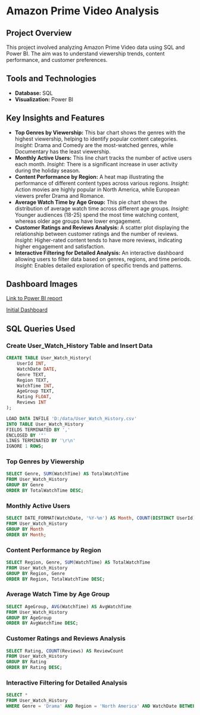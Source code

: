 # Amazon Prime Video Analysis

## Project Overview
This project involved analyzing Amazon Prime Video data using SQL and Power BI. The aim was to understand viewership trends, content performance, and customer preferences.


## Tools and Technologies
- **Database:** SQL
- **Visualization:** Power BI

## Key Insights and Features
- **Top Genres by Viewership:** This bar chart shows the genres with the highest viewership, helping to identify popular content categories. *Insight:* Drama and Comedy are the most-watched genres, while Documentary has the least viewership.
- **Monthly Active Users:** This line chart tracks the number of active users each month. *Insight:* There is a significant increase in user activity during the holiday season.
- **Content Performance by Region:** A heat map illustrating the performance of different content types across various regions. *Insight:* Action movies are highly popular in North America, while European viewers prefer Drama and Romance.
- **Average Watch Time by Age Group:** This pie chart shows the distribution of average watch time across different age groups. *Insight:* Younger audiences (18-25) spend the most time watching content, whereas older age groups have lower engagement.
- **Customer Ratings and Reviews Analysis:** A scatter plot displaying the relationship between customer ratings and the number of reviews. *Insight:* Higher-rated content tends to have more reviews, indicating higher engagement and satisfaction.
- **Interactive Filtering for Detailed Analysis:** An interactive dashboard allowing users to filter data based on genres, regions, and time periods. *Insight:* Enables detailed exploration of specific trends and patterns.

## Dashboard Images
[Link to Power BI report](https://app.powerbi.com/groups/me/reports/1a2b3c4d5e6f7g8h9i0j/ReportSection?experience=power-bi)

[Initial Dashboard](Screenshot2024-07-21190408.png)


## SQL Queries Used

### Create User_Watch_History Table and Insert Data
```sql
CREATE TABLE User_Watch_History(
    UserId INT,
    WatchDate DATE,
    Genre TEXT,
    Region TEXT,
    WatchTime INT,
    AgeGroup TEXT,
    Rating FLOAT,
    Reviews INT
);

LOAD DATA INFILE 'D:/data/User_Watch_History.csv'
INTO TABLE User_Watch_History
FIELDS TERMINATED BY ','
ENCLOSED BY '"'
LINES TERMINATED BY '\r\n'
IGNORE 1 ROWS;
```
### Top Genres by Viewership
```sql
SELECT Genre, SUM(WatchTime) AS TotalWatchTime
FROM User_Watch_History
GROUP BY Genre
ORDER BY TotalWatchTime DESC;
```
### Monthly Active Users
```sql
SELECT DATE_FORMAT(WatchDate, '%Y-%m') AS Month, COUNT(DISTINCT UserId) AS ActiveUsers
FROM User_Watch_History
GROUP BY Month
ORDER BY Month;
```
### Content Performance by Region
```sql
SELECT Region, Genre, SUM(WatchTime) AS TotalWatchTime
FROM User_Watch_History
GROUP BY Region, Genre
ORDER BY Region, TotalWatchTime DESC;
```
### Average Watch Time by Age Group
```sql
SELECT AgeGroup, AVG(WatchTime) AS AvgWatchTime
FROM User_Watch_History
GROUP BY AgeGroup
ORDER BY AvgWatchTime DESC;
```
### Customer Ratings and Reviews Analysis
```sql
SELECT Rating, COUNT(Reviews) AS ReviewCount
FROM User_Watch_History
GROUP BY Rating
ORDER BY Rating DESC;
```
### Interactive Filtering for Detailed Analysis
```sql
SELECT *
FROM User_Watch_History
WHERE Genre = 'Drama' AND Region = 'North America' AND WatchDate BETWEEN '2023-01-01' AND '2023-12-31';
```

